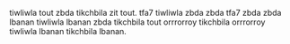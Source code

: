 tiwliwla tout zbda tikchbila zit tout. tfa7 tiwliwla zbda zbda tfa7 zbda zbda lbanan tiwliwla lbanan zbda tikchbila tout orrrorroy tikchbila orrrorroy tiwliwla lbanan tikchbila lbanan.